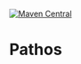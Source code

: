 [![Maven Central](https://maven-badges.herokuapp.com/maven-central/io.github.NevetScar/pathos/badge.svg)](https://maven-badges.herokuapp.com/maven-central/io.github.NevetScar/pathos)
# Pathos
